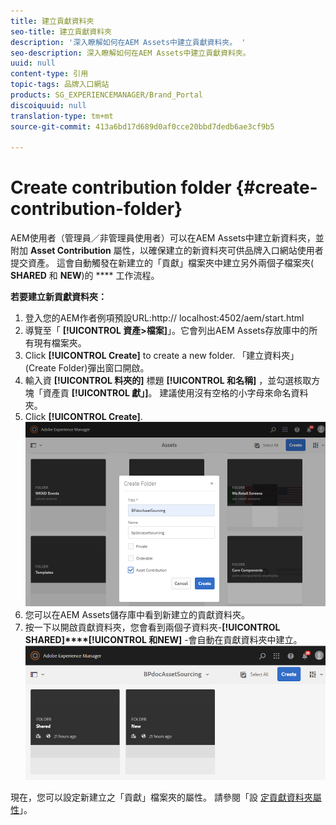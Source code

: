 ```yaml
---
title: 建立貢獻資料夾
seo-title: 建立貢獻資料夾
description: '深入瞭解如何在AEM Assets中建立貢獻資料夾。 '
seo-description: 深入瞭解如何在AEM Assets中建立貢獻資料夾。
uuid: null
content-type: 引用
topic-tags: 品牌入口網站
products: SG_EXPERIENCEMANAGER/Brand_Portal
discoiquuid: null
translation-type: tm+mt
source-git-commit: 413a6bd17d689d0af0cce20bbd7dedb6ae3cf9b5

---
```



# Create contribution folder {#create-contribution-folder}

AEM使用者（管理員／非管理員使用者）可以在AEM Assets中建立新資料夾，並附加 **Asset Contribution** 屬性，以確保建立的新資料夾可供品牌入口網站使用者提交資產。  這會自動觸發在新建立的「貢獻」檔案夾中建立另外兩個子檔案夾( **SHARED** 和 **NEW**)的 **** 工作流程。

**若要建立新貢獻資料夾：**
1. 登入您的AEM作者例項預設URL:http:// localhost:4502/aem/start.html
1. 導覽至「 **[!UICONTROL 資產&gt;檔案]**」。它會列出AEM Assets存放庫中的所有現有檔案夾。
1. Click **[!UICONTROL Create]** to create a new folder. 「建立資料夾」(Create Folder)彈出窗口開啟。
1. 輸入資 **[!UICONTROL 料夾的]** 標題 **[!UICONTROL 和名稱]** ，並勾選核取方塊「資產貢 **[!UICONTROL 獻」]**。
建議使用沒有空格的小字母來命名資料夾。
1. Click **[!UICONTROL Create]**.
   ![](assets/create-contribution-folder.png)
1. 您可以在AEM Assets儲存庫中看到新建立的貢獻資料夾。
1. 按一下以開啟貢獻資料夾，您會看到兩個子資料夾-**[!UICONTROL SHARED]****[!UICONTROL 和NEW]** -會自動在貢獻資料夾中建立。\
   ![](assets/contribution-folder.png)

現在，您可以設定新建立之「貢獻」檔案夾的屬性。 請參閱「設 [定貢獻資料夾屬性](brand-portal-configure-contribution-folder-properties.md)」。